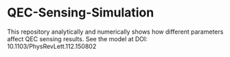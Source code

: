 # QEC-Sensing-Simulation
This repository analytically and numerically shows how different parameters affect QEC sensing results. 
See the model at DOI: 10.1103/PhysRevLett.112.150802
